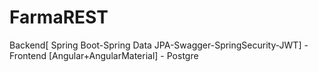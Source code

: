 # FarmaREST
Backend[ Spring Boot-Spring Data JPA-Swagger-SpringSecurity-JWT] - Frontend [Angular+AngularMaterial] - Postgre
